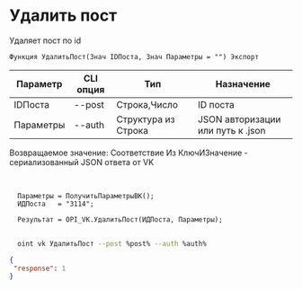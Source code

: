 ﻿---
sidebar_position: 3
---

# Удалить пост
 Удаляет пост по id



`Функция УдалитьПост(Знач IDПоста, Знач Параметры = "") Экспорт`

  | Параметр | CLI опция | Тип | Назначение |
  |-|-|-|-|
  | IDПоста | --post | Строка,Число | ID поста |
  | Параметры | --auth | Структура из Строка | JSON авторизации или путь к .json |

  
  Возвращаемое значение:   Соответствие Из КлючИЗначение - сериализованный JSON ответа от VK

<br/>




```bsl title="Пример кода"
  Параметры = ПолучитьПараметрыВК();
  ИДПоста   = "3114";
  
  Результат = OPI_VK.УдалитьПост(ИДПоста, Параметры);
```
	


```sh title="Пример команды CLI"
    
  oint vk УдалитьПост --post %post% --auth %auth%

```

```json title="Результат"
{
 "response": 1
}
```
